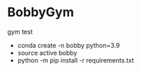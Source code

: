 # BobbyGym
gym test

- conda create -n bobby python=3.9
- source active bobby
- python -m pip install -r requirements.txt
